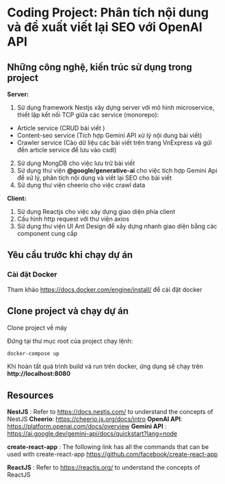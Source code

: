 # Coding Project: Phân tích nội dung và đề xuất viết lại SEO với OpenAI API

## Những công nghệ, kiến trúc sử dụng trong project

**Server:**
1. Sử dụng framework Nestjs xây dựng server với mô hình microservice, thiết lập kết nối TCP giữa các service (monorepo): 
 + Article service (CRUD bài viết )
 + Content-seo service (Tích hợp Gemini API xử lý nội dung bài viết)
 + Crawler service (Cào dữ liệu các bài viết trên trang VnExpress và gửi đến article service để lưu vào csdl)
2. Sử dụng MongDB cho việc lưu trữ bài viết
3. Sử dụng thư viện **@google/generative-ai** cho việc tích hợp Gemini Api để xử lý, phân tích nội dung và viết lại SEO cho bài viết
4. Sử dụng thư viện cheerio cho việc crawl data 

**Client:**
1. Sử dụng Reactjs cho việc xây dựng giao diện phía client
2. Cấu hình http request với thư viện axios 
3. Sử dụng thư viện UI Ant Design để xây dựng nhanh giao diện bằng các component cung cấp

## Yêu cầu trước khi chạy dự án

### Cài đặt Docker 
Tham khảo  https://docs.docker.com/engine/install/ để cài đặt docker

## Clone project và chạy dự án

Clone project về máy

Đứng tại thư mục root của project chạy lệnh:

```bash
docker-compose up
```

Khi hoàn tất quá trình build và run trên docker, ứng dụng sẽ chạy trên **http://localhost:8080**

## Resources
**NestJS** :  Refer to https://docs.nestjs.com/ to understand the concepts of NestJS
**Cheerio**: https://cheerio.js.org/docs/intro
**OpenAI API**: https://platform.openai.com/docs/overview
**Gemini API** : https://ai.google.dev/gemini-api/docs/quickstart?lang=node

**create-react-app** : The following link has all the commands that can be used with create-react-app
https://github.com/facebook/create-react-app

**ReactJS** : Refer to https://reactjs.org/ to understand the concepts of ReactJS
